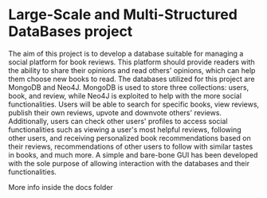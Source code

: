 # Large-Scale and Multi-Structured DataBases project

The aim of this project is to develop a database suitable for managing a social platform for book reviews. This platform should provide readers with the ability to share their opinions and read others' opinions, which can help them choose new books to read. The databases utilized for this project are MongoDB and Neo4J. MongoDB is used to store three collections: users, book, and review, while Neo4J is exploited to help with the more social functionalities. Users will be able to search for specific books, view reviews, publish their own reviews, upvote and downvote others' reviews. Additionally, users can check other users' profiles to access social functionalities such as viewing a user's most helpful reviews, following other users, and receiving personalized book recommendations based on their reviews, recommendations of other users to follow with similar tastes in books, and much more. A simple and bare-bone GUI has been developed with the sole purpose of allowing interaction with the databases and their functionalities.

More info inside the docs folder